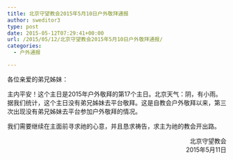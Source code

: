 ```yaml
---
title: 北京守望教会2015年5月10日户外敬拜通报
author: sweditor3
type: post
date: 2015-05-12T07:29:41+00:00
url: /2015/05/12/北京守望教会2015年5月10日户外敬拜通报/
categories:
  - 户外通报

---
```

各位亲爱的弟兄姊妹：

主内平安！这个主日是2015年户外敬拜的第17个主日。北京天气：阴，有小雨。据我们统计，这个主日没有弟兄姊妹去平台敬拜。这是自教会户外敬拜以来，第三次出现没有弟兄姊妹去平台参加户外敬拜的情况。

我们需要继续在主面前寻求祂的心意，并且恳求祷告，求主为祂的教会开出路。

<p style="text-align: right;">
  北京守望教会<br /> 2015年5月11日
</p>